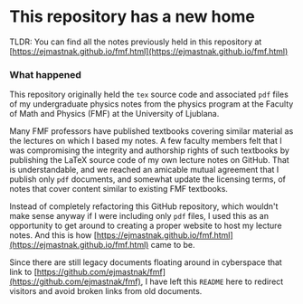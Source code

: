 # This repository has a new home

TLDR: You can find all the notes previously held in this repository at [https://ejmastnak.github.io/fmf.html](https://ejmastnak.github.io/fmf.html) 

### What happened
This repository originally held the `tex` source code and associated `pdf` files of my undergraduate physics notes from the physics program at the Faculty of Math and Physics (FMF) at the University of Ljublana.

Many FMF professors have published textbooks covering similar material as the lectures on which I based my notes. A few faculty members felt that I was compromising the integrity and authorship rights of such textbooks by publishing the LaTeX source code of my own lecture notes on GitHub. That is understandable, and we reached an amicable mutual agreement that I publish only `pdf` documents, and somewhat update the licensing terms, of notes that cover content similar to existing FMF textbooks.

Instead of completely refactoring this GitHub repository, which wouldn't make sense anyway if I were including only `pdf` files, I used this as an opportunity to get around to creating a proper website to host my lecture notes. And this is how [https://ejmastnak.github.io/fmf.html](https://ejmastnak.github.io/fmf.html) came to be.

Since there are still legacy documents floating around in cyberspace that link to [https://github.com/ejmastnak/fmf](https://github.com/ejmastnak/fmf), I have left this `README` here to redirect visitors and avoid broken links from old documents.
